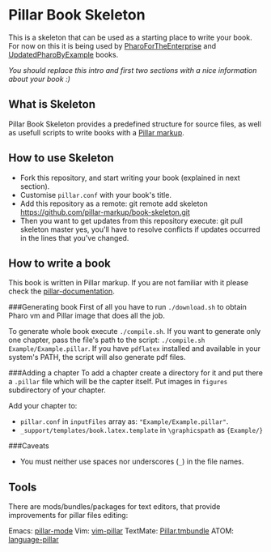 Pillar Book Skeleton
====================
This is a skeleton that can be used as a starting place to write your book. For now on this it is being used by [PharoForTheEnterprise](https://github.com/SquareBracketAssociates/PharoForTheEnterprise-english) and [UpdatedPharoByExample](https://github.com/SquareBracketAssociates/UpdatedPharoByExample) books.

_You should replace this intro and first two sections with a nice information about your book :)_

What is Skeleton
----------------
Pillar Book Skeleton provides a predefined structure for source files, as well as usefull scripts to write books with a [Pillar markup](https://github.com/pillar-markup).

How to use Skeleton
-------------------
* Fork this repository, and start writing your book (explained in next section).
* Customise `pillar.conf` with your book's title.
* Add this repository as a remote:
      git remote add skeleton https://github.com/pillar-markup/book-skeleton.git
* Then you want to get updates from this repository execute:
      git pull skeleton master
  yes, you'll have to resolve conflicts if updates occurred in the lines that you've changed.

<!--- SKELETON-SPECIFIC DATA ENDS HERE --->

How to write a book
-------------------
This book is written in Pillar markup. If you are not familiar with it please check the [pillar-documentation](https://github.com/DamienCassou/pillar-documentation).

###Generating book
First of all you have to run `./download.sh` to obtain Pharo vm and Pillar image that does all the job.

To generate whole book execute `./compile.sh`. If you want to generate only one chapter, pass the file's path to the script: `./compile.sh Example/Example.pillar`. If you have `pdflatex` installed and available in your system's PATH, the script will also generate pdf files.

###Adding a chapter
To add a chapter create a directory for it and put there a `.pillar` file which will be the capter itself. Put images in `figures` subdirectory of your chapter.

Add your chapter to:
* `pillar.conf` in `inputFiles` array as: `"Example/Example.pillar"`.
* `_support/templates/book.latex.template` in `\graphicspath` as `{Example/}`

###Caveats
* You must neither use spaces nor underscores (`_`) in the file names.

Tools
-----
There are mods/bundles/packages for text editors, that provide improvements for pillar files editing:

Emacs: [pillar-mode](https://github.com/DamienCassou/pillar-mode)
Vim: [vim-pillar](https://github.com/cdlm/vim-pillar)
TextMate: [Pillar.tmbundle](https://github.com/pillar-markup/Pillar.tmbundle)
ATOM: [language-pillar](https://github.com/pillar-markup/language-pillar)
